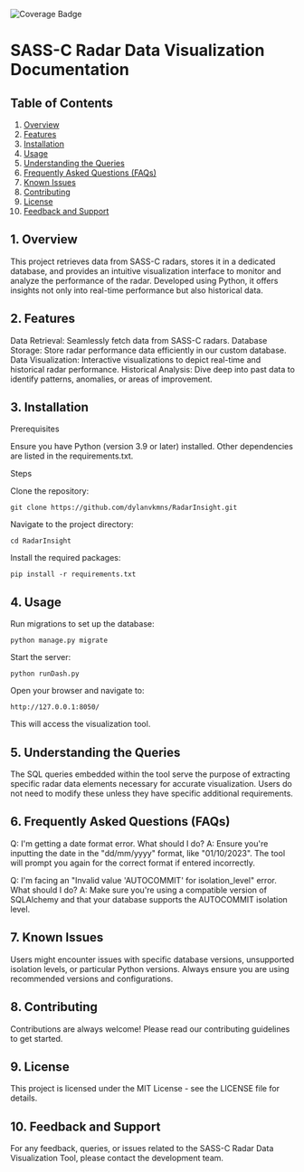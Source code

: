 ![Coverage Badge](https://img.shields.io/endpoint?url=https://gist.githubusercontent.com/dylanvkmns/cdb863daa7ba601714af5bf5b8321aeb/raw/covbadge.json)
# SASS-C Radar Data Visualization Documentation
## Table of Contents

1. [Overview](#1-overview)
2. [Features](#2-features)
3. [Installation](#3-installation)
4. [Usage](#4-usage)
5. [Understanding the Queries](#5-understanding-the-queries)
6. [Frequently Asked Questions (FAQs)](#6-frequently-asked-questions-faqs)
7. [Known Issues](#7-known-issues)
8. [Contributing](#8-contributing)
9. [License](#9-license)
10. [Feedback and Support](#10-feedback-and-support)

## 1. Overview

This project retrieves data from SASS-C radars, stores it in a dedicated database, and provides an intuitive visualization interface to monitor and analyze the performance of the radar. Developed using Python, it offers insights not only into real-time performance but also historical data.
## 2. Features

Data Retrieval: Seamlessly fetch data from SASS-C radars.
Database Storage: Store radar performance data efficiently in our custom database.
Data Visualization: Interactive visualizations to depict real-time and historical radar performance.
Historical Analysis: Dive deep into past data to identify patterns, anomalies, or areas of improvement.

## 3. Installation
Prerequisites

Ensure you have Python (version 3.9 or later) installed.
Other dependencies are listed in the requirements.txt.

Steps

Clone the repository:

`git clone https://github.com/dylanvkmns/RadarInsight.git`

Navigate to the project directory:

`cd RadarInsight`

Install the required packages:

`pip install -r requirements.txt`

## 4. Usage

Run migrations to set up the database:

`python manage.py migrate`

Start the server:

`python runDash.py`

Open your browser and navigate to:

`http://127.0.0.1:8050/`

This will access the visualization tool.
## 5. Understanding the Queries

The SQL queries embedded within the tool serve the purpose of extracting specific radar data elements necessary for accurate visualization. Users do not need to modify these unless they have specific additional requirements.
## 6. Frequently Asked Questions (FAQs)

Q: I'm getting a date format error. What should I do?
    A: Ensure you're inputting the date in the "dd/mm/yyyy" format, like "01/10/2023". The tool will prompt you again for the correct format if entered incorrectly.

Q: I'm facing an "Invalid value 'AUTOCOMMIT' for isolation_level" error. What should I do?
    A: Make sure you're using a compatible version of SQLAlchemy and that your database supports the AUTOCOMMIT isolation level.

## 7. Known Issues

Users might encounter issues with specific database versions, unsupported isolation levels, or particular Python versions. Always ensure you are using recommended versions and configurations.
## 8. Contributing

Contributions are always welcome! Please read our contributing guidelines to get started.
## 9. License

This project is licensed under the MIT License - see the LICENSE file for details.
## 10. Feedback and Support

For any feedback, queries, or issues related to the SASS-C Radar Data Visualization Tool, please contact the development team.
